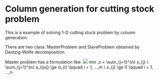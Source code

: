 # Column generation for cutting stock problem
This is a example of solving 1-D cutting stock problem by column generation.


There are two class: MasterProblem and SlaveProblem obtained by Dantzig-Wolfe decomposition.

Master problem has a formulation like:
<img src="https://render.githubusercontent.com/render/math?math=e^{i \pi} = -1">
        min \;z = \sum_{j=1}^{n} x_{j} \\
        \sum_{j=1}^{n} a_{ijxj} \ge d_{i} \qquad i = 1, ...,m \\
        x_{j} \ge 0 \qquad i = 1, ...,n
